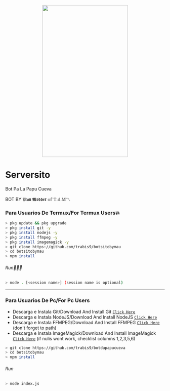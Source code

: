 <p align="center">
<img src="https://media4.giphy.com/media/IbekjrW43xz0XNtpe0/giphy.gif?cid=ecf05e47ga6kdb5istlfdrad9yuw3rz2bv6l29lha8glz35y&rid=giphy.gif&ct=g" width="270" height="480"/>
</p>

# Serversito
Bot Pa La Papu Cueva

BOT BY 𝕸𝖆𝖚 𝕸𝖔𝖉𝖉𝖊𝖗 𝕠𝕗 𝕋.𝕕.𝕄〽️

### Para Usuarios De Termux/For Termux Users💥
```bash
> pkg update && pkg upgrade
> pkg install git -y
> pkg install nodejs -y
> pkg install ffmpeg -y
> pkg install imagemagick -y
> git clone https://github.com/trabis9/botsitobymau
> cd botsitobymau
> npm install
```
###### Run🏃🏻‍♂️
```bash
> node . [<session name>] (session name is optional)
```

---------

### Para Usuarios De Pc/For Pc Users
* Descarga e Instala Git/Download And Install Git [`Click Here`](https://git-scm.com/downloads) <br>
* Descarga e Instala NodeJS/Download And Install NodeJS [`Click Here`](https://nodejs.org/en/download) <br>
* Descarga e Instala FFMPEG/Download And Install FFMPEG [`Click Here`](https://ffmpeg.org/download.html) (don't forget to path) 
* Descarga e Instala ImageMagick/Download And Install ImageMagick [`Click Here`](https://imagemagick.org/script/download.php) (if nulis wont work,  checklist columns 1,2,3,5,6) 
```bash
> git clone https://github.com/trabis9/botdupapucueva
> cd botsitobymau
> npm install
```
###### Run
```bash
> node index.js
```
